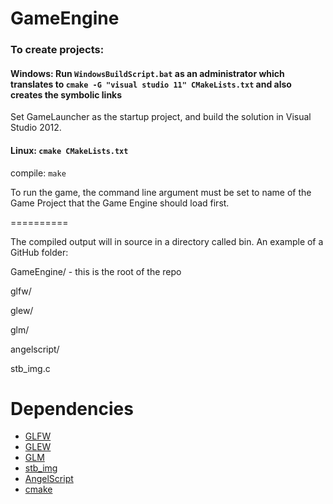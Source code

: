 GameEngine
==========


### To create projects:

#### Windows: Run `WindowsBuildScript.bat` as an administrator which translates to `cmake -G "visual studio 11" CMakeLists.txt` and also creates the symbolic links

Set GameLauncher as the startup project, and build the solution in Visual Studio 2012.

#### Linux: `cmake CMakeLists.txt`

compile: `make`

To run the game, the command line argument must be set to name of the Game Project that the Game Engine should load first.

==========

The compiled output will in source in a directory called bin.
An example of a GitHub folder:

GameEngine/ - this is the root of the repo

glfw/

glew/

glm/

angelscript/

stb_img.c

Dependencies
==========

* [GLFW](http://www.glfw.org/)
* [GLEW](http://glew.sourceforge.net/)
* [GLM](http://glm.g-truc.net/)
* [stb_img](http://nothings.org/stb_image.c)
* [AngelScript](http://www.angelcode.com/angelscript/)
* [cmake](http://www.cmake.org/)

